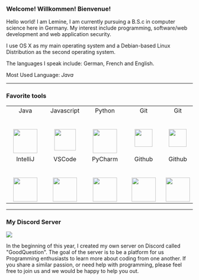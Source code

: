 ### Welcome! Willkommen! Bienvenue! 

Hello world! I am Lemine, I am currently pursuing a B.S.c in computer science here in Germany. My interest include programming, software/web development and web application security.

I use OS X as my main operating system and a Debian-based Linux Distribution as the second operating system.

The languages I speak include: German, French and English.

Most Used Language: <em>Java</em>
 
 <hr>

<h3>Favorite tools</h3> 
 
 
<table>
          <tr valign="top">
            <td width="25%" align="center">
              <span>Java</span><br><br><br>
              <img height="65px" src="https://cdn.svgporn.com/logos/java.svg">
            </td> 
              <td width="25%" align="center">
                <span>Javascript</span><br><br><br>
                <img height="58px" src="https://cdn.icon-icons.com/icons2/2108/PNG/512/javascript_icon_130900.png">
              </td>  
              <td width="25%" align="center">
                <span>Python</span><br><br><br>
                <img height="65px" src="https://cdn.svgporn.com/logos/python.svg">
              </td> 
              <td width="25%" align="center">
                <span>Git</span><br><br><br>
                <img height="48px" src="https://cdn.discordapp.com/attachments/819694809765380146/835671441012949052/git.png">
              </td>  
             <td width="25%" align="center">
                <span>Git</span><br><br><br>
                <img height="48px" src="https://picocli.info/man/2.x/images/cli.jpg.png">
              </td> 
          <tr valign="mid">
          <td width="25%" align="center">
            <span>IntelliJ</span><br><br><br>
            <img height="65px" src="https://cdn.svgporn.com/logos/intellij-idea.svg">
          </td> 
          <td width="25%" align="center">
            <span>VSCode</span><br><br><br>
            <img height="65px" src="https://cdn.svgporn.com/logos/visual-studio-code.svg">
          </td> 
          <td width="25%" align="center">
            <span>PyCharm</span><br><br><br>
            <img height="65px" src="https://cdn.svgporn.com/logos/pycharm.svg">
          </td>
          <td width="25%" align="center">
            <span>Github</span><br><br><br>
            <img height="65px" src="https://cdn.svgporn.com/logos/github-octocat.svg">
          </td>  
           <td width="25%" align="center">
            <span>Github</span><br><br><br>
            <img height="65px" src="https://www.docker.com/sites/default/files/d8/2019-07/Moby-logo.png">
          </td> 
      </table> 
      <hr>  
<h3>My Discord Server</h3>

<a href="https://discord.gg/4YwafTCKGh"><img src="https://img.shields.io/discord/779105997792083969?label=GoodQuestion%20Discord&logo=Discord&logoColor=%23ffffff&style=for-the-badge" target="_blank"></a>

In the beginning of this year, I created my own server on Discord called "GoodQuestion". The goal of the server is to be a platform for us Programming enthusiasts to learn more about coding from one another. If you share a similar passion, or need help with programming, please feel free to join us and we would be happy to help you out.
